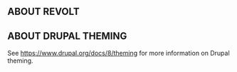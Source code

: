 ## ABOUT REVOLT

## ABOUT DRUPAL THEMING

See https://www.drupal.org/docs/8/theming for more information on Drupal
theming.
